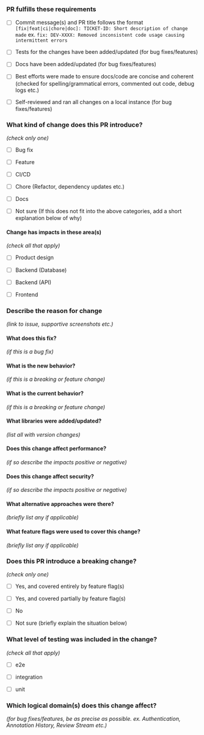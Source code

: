 ### PR fulfills these requirements
- [ ] Commit message(s) and PR title follows the format `[fix|feat|ci|chore|doc]: TICKET-ID: Short description of change made` ex. `fix: DEV-XXXX: Removed inconsistent code usage causing intermittent errors`
- [ ] Tests for the changes have been added/updated (for bug fixes/features)
- [ ] Docs have been added/updated (for bug fixes/features)
- [ ] Best efforts were made to ensure docs/code are concise and coherent (checked for spelling/grammatical errors, commented out code, debug logs etc.)
- [ ] Self-reviewed and ran all changes on a local instance (for bug fixes/features)



### What kind of change does this PR introduce?
_(check only one)_
- [ ] Bug fix
- [ ] Feature
- [ ] CI/CD
- [ ] Chore (Refactor, dependency updates etc.)
- [ ] Docs
- [ ] Not sure (If this does not fit into the above categories, add a short explanation below of why)



#### Change has impacts in these area(s)
_(check all that apply)_
- [ ] Product design
- [ ] Backend (Database)
- [ ] Backend (API)
- [ ] Frontend



### Describe the reason for change
_(link to issue, supportive screenshots etc.)_



#### What does this fix?
_(if this is a bug fix)_



#### What is the new behavior?
_(if this is a breaking or feature change)_



#### What is the current behavior?
_(if this is a breaking or feature change)_



#### What libraries were added/updated?
_(list all with version changes)_



#### Does this change affect performance?
_(if so describe the impacts positive or negative)_



#### Does this change affect security?
_(if so describe the impacts positive or negative)_



#### What alternative approaches were there?
_(briefly list any if applicable)_



#### What feature flags were used to cover this change?
_(briefly list any if applicable)_



### Does this PR introduce a breaking change?
_(check only one)_
- [ ] Yes, and covered entirely by feature flag(s)
- [ ] Yes, and covered partially by feature flag(s)
- [ ] No
- [ ] Not sure (briefly explain the situation below)



### What level of testing was included in the change?
_(check all that apply)_
- [ ] e2e
- [ ] integration
- [ ] unit



### Which logical domain(s) does this change affect?
_(for bug fixes/features, be as precise as possible. ex. Authentication, Annotation History, Review Stream etc.)_
